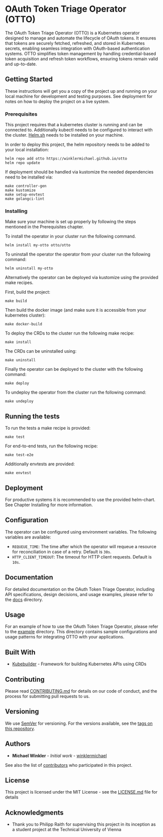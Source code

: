 # OAuth Token Triage Operator (OTTO)

The OAuth Token Triage Operator (OTTO) is a Kubernetes operator designed to manage and automate the lifecycle of OAuth tokens. It ensures that tokens are securely fetched, refreshed, and stored in Kubernetes secrets, enabling seamless integration with OAuth-based authentication systems. OTTO simplifies token management by handling credential-based token acquisition and refresh token workflows, ensuring tokens remain valid and up-to-date.

## Getting Started

These instructions will get you a copy of the project up and running on your local machine for development and testing purposes. See deployment for notes on how to deploy the project on a live system.

### Prerequisites

This project requires that a kubernetes cluster is running and can be connected to.
Additionally kubectl needs to be configured to interact with the cluster.
[Helm.sh](https://helm.sh) needs to be installed on your machine.

In order to deploy this project, the helm repository needs to be added to your local installation:

```
helm repo add otto https://winklermichael.github.io/otto
helm repo update
```

If deployment should be handled via kustomize the needed dependencies need to be installed via:

```
make controller-gen
make kustomize
make setup-envtest
make golangci-lint
```

### Installing

Make sure your machine is set up properly by following the steps mentioned in the Prerequisites chapter.

To install the operator in your cluster run the following command.
```
helm install my-otto otto/otto
```

To uninstall the operator the operator from your cluster run the following command:

```
helm uninstall my-otto
```

Alternatively the operator can be deployed via kustomize using the provided make recipes.

First, build the project:

```
make build
```

Then build the docker image (and make sure it is accessible from your kubernetes cluster):

```
make docker-build
```

To deploy the CRDs to the cluster run the following make recipe:

```
make install
```

The CRDs can be uninstalled using:

```
make uninstall
```

Finally the operator can be deployed to the cluster with the following command:

```
make deploy
```

To undeploy the operator from the cluster run the following command:

```
make undeploy
```

## Running the tests

To run the tests a make recipe is provided:
```
make test
```

For end-to-end tests, run the following recipe:

```
make test-e2e
```

Additionally envtests are provided:

```
make envtest
```

## Deployment

For productive systems it is recommended to use the provided helm-chart. See Chapter Installing for more information.

## Configuration

The operator can be configured using environment variables. The following variables are available:
- `REQUEUE_TIME`: The time after which the operator will requeue a resource for reconciliation in case of a retry. Default is `30s`.
- `HTTP_CLIENT_TIMEOUT`: The timeout for HTTP client requests. Default is `10s`.

## Documentation
For detailed documentation on the OAuth Token Triage Operator, including API specifications, design decisions, and usage examples, please refer to the [docs](docs/) directory.

## Usage
For an example of how to use the OAuth Token Triage Operator, please refer to the [example](example/) directory. This directory contains sample configurations and usage patterns for integrating OTTO with your applications.

## Built With

* [Kubebuilder](https://github.com/kubernetes-sigs/kubebuilder) - Framework for building Kubernetes APIs using CRDs

## Contributing

Please read [CONTRIBUTING.md](CONTRIBUTING.md) for details on our code of conduct, and the process for submitting pull requests to us.

## Versioning

We use [SemVer](http://semver.org/) for versioning. For the versions available, see the [tags on this repository](https://github.com/winklermichael/otto). 

## Authors

* **Michael Winkler** - *Initial work* - [winklermichael](https://github.com/winklermichael)

See also the list of [contributors](https://github.com/winklermichael/otto/contributors) who participated in this project.

## License

This project is licensed under the MIT License - see the [LICENSE.md](LICENSE.md) file for details

## Acknowledgments

* Thank you to Philipp Raith for supervising this project in its inception as a student project at the Technical University of Vienna


